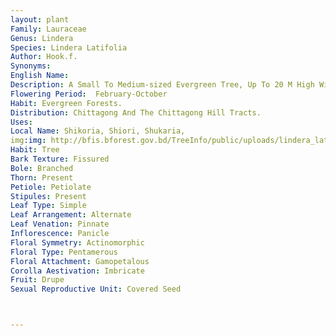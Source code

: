 ```yaml
---
layout: plant
Family: Lauraceae
Genus: Lindera
Species: Lindera Latifolia
Author: Hook.f.
Synonyms: 
English Name: 
Description: A Small To Medium-sized Evergreen Tree, Up To 20 M High With Straight Boles And Spreading Crown, Bark Grey Or Greyish-brown. Leaves 10-20 Ã— 5-10 Cm, Membranous, Obovate Oblong Or Broadly Oblanceolate, Subacute Or Acuminate With 10-12 Pair Of Nearly Straight Nerves Deeply Sunk Above, Base Narrowed, Pubescent Beneath, Petioles Tomentose, 0.6-1.2 Cm Long. Inflorescence Umbellate, 10-12 Flowered, Solitary Clustered Or Fascicled On A Very Short Peduncle, C 0.6 Cm, Pedicels 5 Cm Long, Bracts 4, Hemispheric, Tomentose. Flowers Yellowish Or Greenish-yellow. Sepals 6, Broad. Stamens 9, Filaments Hairy. Fruits Globose, Small, 0.6-0.7 Cm Across, Purple-brown When Ripe.
Flowering Period:  February-October
Habit: Evergreen Forests.
Distribution: Chittagong And The Chittagong Hill Tracts.
Uses: 
Local Name: Shikoria, Shiori, Shukaria, 
img:img: http://bfis.bforest.gov.bd/TreeInfo/public/uploads/lindera_latifolia.jpg
Habit: Tree
Bark Texture: Fissured
Bole: Branched
Thorn: Present
Petiole: Petiolate
Stipules: Present
Leaf Type: Simple
Leaf Arrangement: Alternate
Leaf Venation: Pinnate
Inflorescence: Panicle
Floral Symmetry: Actinomorphic
Floral Type: Pentamerous
Floral Attachment: Gamopetalous
Corolla Aestivation: Imbricate
Fruit: Drupe
Sexual Reproductive Unit: Covered Seed



---
```


